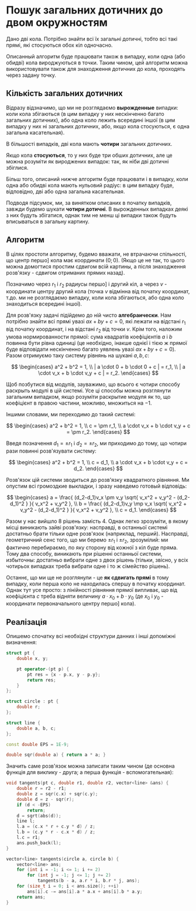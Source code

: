 # Пошук загальних дотичних до двом окружностям

Дано дві кола. Потрібно знайти всі їх загальні дотичні, тобто всі такі прямі, які стосуються обох кіл одночасно.

Описанный алгоритм буде працювати також в випадку, коли одна (або обидві) кола вироджуються в точки. Таким чином, цей алгоритм можна використовувати також для знаходження дотичних до кола, проходять через задану точку.

## Кількість загальних дотичних

Відразу відзначимо, що ми не розглядаємо **вырожденные** випадки: коли кола збігаються (в цим випадку у них нескінченно багато загальних дотичних), або одна коло лежить всередині іншої (в цим випадку у них ні загальних дотичних, або, якщо кола стосуються, є одна загальна касательная).

В більшості випадків, дві кола мають **чотири** загальних дотичних.

Якщо кола **стосуються**, то у них буде три обших дотичних, але це можна розуміти як вироджених випадок: так, як ніби дві дотичні збіглися.

Більш того, описаний нижче алгоритм буде працювати і в випадку, коли одна або обидві кола мають нульовий радіус: в цим випадку буде, відповідно, дві або одна загальна касательная.

Подводя підсумок, ми, за винятком описаних в початку випадків, завжди будемо шукати **чотири дотичні**. В вырожденных випадках деякі з них будуть збігатися, однак тим не менш ці випадки також будуть вписываться в загальну картину.

## Алгоритм

В цілях простоти алгоритму, будемо вважати, не втрачаючи спільності, що центр першо] кола має координати $(0;0)$. (Якщо це не так, то цього можна домогтися простим сдвигом всій картины, а після знаходження розв'язку - сдвигом отриманих прямих назад).

Позначимо через $r_1$ і $r_2$ радиусы першо] і другий кіл, а через $v$ - координати центру другий кола (точка $v$ відмінна від початку координат, т.до. ми не розглядаємо випадку, коли кола збігаються, або одна коло знаходиться всередині іншої).

Для розв'язку задачі підійдемо до ній чисто **алгебраически**. Нам потрібно знайти всі прямі увазі $ax+by+c=0$, які лежати на відстані $r_1$ від початку координат, і на відстані $r_2$ від точки $v$. Крім того, наложим умова нормированности прямої: сума квадратів коефіцієнтів $a$ і $b$ повинна бути рівна одиниці (це необхідно, інакше однієї і тією ж прямої буде відповідати нескінченно багато уявлень увазі $ax+by+c=0$). Разом отримуємо таку систему рівнянь на шукані $a,b,c$:

$$
\begin{cases}
a^2 + b^2 = 1, \\
| a \cdot 0 + b \cdot 0 + c | = r_1, \\
| a \cdot v_x + b \cdot v_y + c | = r_2.
\end{cases}
$$

Щоб позбутися від модулів, зауважимо, що всього є чотири способу раскрыть модулі в цій системі. Усе ці способы можна розглянути загальним випадком, якщо розуміти раскрытие модуля як то, що коефіцієнт в правою частини, можливо, множиться на $-1$.

Іншими словами, ми переходимо до такий системі:

$$
\begin{cases}
a^2 + b^2 = 1, \\
c = \pm r_1, \\
a \cdot v_x + b \cdot v_y + c = \pm r_2.
\end{cases}
$$

Введя позначення $d_1 = \pm r_1$ і $d_2 = \pm r_2$, ми приходимо до тому, що чотири рази повинні розв'язувати систему:

$$
\begin{cases}
a^2 + b^2 = 1, \\
c = d_1, \\
a \cdot v_x + b \cdot v_y + c = d_2.
\end{cases}
$$

Розв'язок цій системи зводиться до розв'язку квадратного рівняння. Ми опустим всі громоздкие выкладки, і зразу наведемо готовый відповідь:

$$
\begin{cases}
a = \frac{ (d_2-d_1)v_x \pm v_y \sqrt{ v_x^2 + v_y^2 - (d_2-d_1)^2 } }{ v_x^2 + v_y^2 }, \\
b = \frac{ (d_2-d_1)v_y \mp v_x \sqrt{ v_x^2 + v_y^2 - (d_2-d_1)^2 } }{ v_x^2 + v_y^2 }, \\
c = d_1.
\end{cases}
$$

Разом у нас вийшло $8$ рішень замість $4$. Однак легко зрозуміти, в якому місці виникають зайві розв'язку: насправді, в останньої системі достатньо брати тільки одне розв'язок (наприклад, перший). Насправді, геометричний сенс того, що ми беремо $\pm r_1$ і $\pm r_2$, зрозумілий: ми фактично перебираємо, по яку сторону від кожної з кіл буде пряма. Тому два способу, виникають при рішенні останньої системи, избыточны: достатньо вибрати одне з двох рішень (тільки, звісно, у всіх чотирьох випадках треба вибрати одне і то ж сімейство рішень).

Останнє, що ми ще не розглянули - це **як сдвигать прямі** в тому випадку, коли перша коло не находилась спершу в початку координат. Однак тут усе просто: з лінійності рівняння прямої випливає, що від коефіцієнта $c$ треба відняти величину $a \cdot x_0 + b \cdot y_0$ (де $x_0$ і $y_0$ - координати первоначального центру першо] кола).

## Реалізація

Опишемо спочатку всі необхідні структури данних і інші допоміжні визначення:

<!--- TODO: specify code snippet id -->
``` cpp
struct pt {
    double x, y;

    pt operator-(pt p) {
        pt res = {x - p.x, y - p.y};
        return res;
    }
};

struct circle : pt {
    double r;
};

struct line {
    double a, b, c;
};

const double EPS = 1E-9;

double sqr(double a) { return a * a; }
```

Значить саме розв'язок можна записати таким чином (де основна функція для виклику - друга; а перша функція - вспомогательная):

<!--- TODO: specify code snippet id -->
``` cpp
void tangents(pt c, double r1, double r2, vector<line> &ans) {
    double r = r2 - r1;
    double z = sqr(c.x) + sqr(c.y);
    double d = z - sqr(r);
    if (d < -EPS)
        return;
    d = sqrt(abs(d));
    line l;
    l.a = (c.x * r + c.y * d) / z;
    l.b = (c.y * r - c.x * d) / z;
    l.c = r1;
    ans.push_back(l);
}

vector<line> tangents(circle a, circle b) {
    vector<line> ans;
    for (int i = -1; i <= 1; i += 2)
        for (int j = -1; j <= 1; j += 2)
            tangents(b - a, a.r * i, b.r * j, ans);
    for (size_t i = 0; i < ans.size(); ++i)
        ans[i].c -= ans[i].a * a.x + ans[i].b * a.y;
    return ans;
}
```

